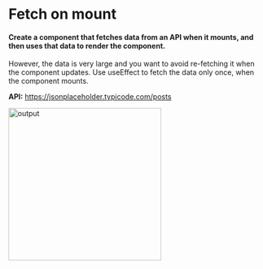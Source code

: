 # Fetch on mount

#### Create a component that fetches data from an API when it mounts, and then uses that data to render the component. 

However, the data is very large and you want to avoid re-fetching it when the component updates. Use useEffect to fetch the data only once, when the component mounts.

**API:** https://jsonplaceholder.typicode.com/posts 

<img src='https://storage.googleapis.com/acciojob-open-file-collections/fetch-on-mount.png' alt='output' height='300px'/>
